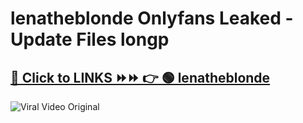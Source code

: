 
 # lenatheblonde Onlyfans Leaked - Update Files longp

## <h2><a href="https://clipsfans.com/lenatheblonde&ref=git">🔗 Click to LINKS ⏩⏩ 👉 🟢 lenatheblonde </a></h2>

<a href="https://clipsfans.com/lenatheblonde&ref=git" rel="nofollow" data-target="animated-image.originalLink"><img src="https://i.ibb.co.com/xMMVF88/686577567.gif" alt="Viral Video Original" style="max-width: 100%; display: inline-block;" data-target="animated-image.originalImage"></a>

